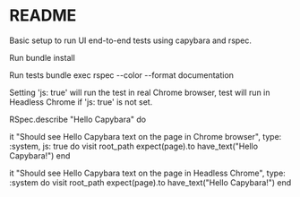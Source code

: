 # README
Basic setup to run UI end-to-end tests using capybara and rspec. 

Run
bundle install

Run tests
bundle exec rspec --color --format documentation


Setting 'js: true' will run the test in real Chrome browser, test will run in Headless Chrome if 'js: true' is not set. 

RSpec.describe "Hello Capybara" do 
	
  it "Should see Hello Capybara text on the page in Chrome browser", type: :system, js: true do
    visit root_path
    expect(page).to have_text("Hello Capybara!")
  end

  it "Should see Hello Capybara text on the page in Headless Chrome", type: :system do
    visit root_path
    expect(page).to have_text("Hello Capybara!")
  end

